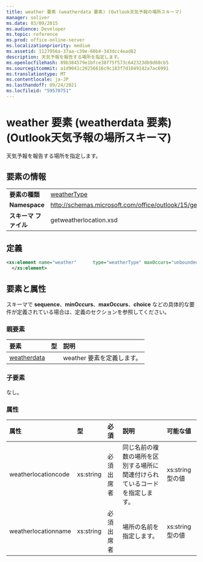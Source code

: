 ```yaml
---
title: weather 要素 (weatherdata 要素) (Outlook天気予報の場所スキーマ)
manager: soliver
ms.date: 03/09/2015
ms.audience: Developer
ms.topic: reference
ms.prod: office-online-server
ms.localizationpriority: medium
ms.assetid: 1127956a-37aa-c39e-60b4-343dcc4ead82
description: 天気予報を報告する場所を指定します。
ms.openlocfilehash: 89b384579e1bfce38f75f573c642323db9d60cb5
ms.sourcegitcommit: a1d9041c20256616c9c183f7d1049142a7ac6991
ms.translationtype: MT
ms.contentlocale: ja-JP
ms.lasthandoff: 09/24/2021
ms.locfileid: "59570751"
---
```

# <a name="weather-element-weatherdata-element-outlook-weather-location-schema"></a>weather 要素 (weatherdata 要素) (Outlook天気予報の場所スキーマ)

天気予報を報告する場所を指定します。
  
## <a name="element-information"></a>要素の情報

|||
|:-----|:-----|
|**要素の種類** <br/> |[weatherType](weathertype-complextype-outlook-weather-location-schema.md) <br/> |
|**Namespace** <br/> |http://schemas.microsoft.com/office/outlook/15/getweatherlocation.xsd  <br/> |
|**スキーマ ファイル** <br/> |getweatherlocation.xsd  <br/> |
   
## <a name="definition"></a>定義

```XML
<xs:element name="weather"      type="weatherType" maxOccurs="unbounded"    >
  </xs:element>  

```

## <a name="elements-and-attributes"></a>要素と属性

スキーマで **sequence**、**minOccurs**、**maxOccurs**、**choice** などの具体的な要件が定義されている場合は、定義のセクションを参照してください。 
  
### <a name="parent-elements"></a>親要素

|**要素**|**型**|**説明**|
|:-----|:-----|:-----|
|[weatherdata](weatherdata-element-outlook-weather-location-schema.md) <br/> ||weather 要素を定義します。  <br/> |
   
### <a name="child-elements"></a>子要素

なし。
  
### <a name="attributes"></a>属性

|**属性**|**型**|**必須**|**説明**|**可能な値**|
|:-----|:-----|:-----|:-----|:-----|
|weatherlocationcode  <br/> |xs:string  <br/> |必須出席者  <br/> |同じ名前の複数の場所を区別する場所に関連付けられているコードを指定します。  <br/> |xs:string 型の値  <br/> |
|weatherlocationname  <br/> |xs:string  <br/> |必須出席者  <br/> |場所の名前を指定します。  <br/> |xs:string 型の値  <br/> |
   

